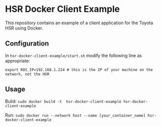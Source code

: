 # HSR Docker Client Example

This repository contains an example of a client application for the Toyota HSR using Docker.

## Configuration

In ```hsr-docker-client-example/start.sh``` modify the following line as appropriate:
```
export ROS_IP=192.168.1.224 # this is the IP of your machine on the network, not the HSR
```

## Usage

Build: ```sudo docker build -t  hsr-docker-client-example hsr-docker-client-example```

Run: ```sudo docker run --network host --name [your_container_name] hsr-docker-client-example```
